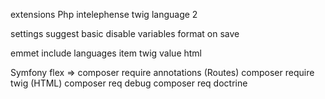 extensions
Php intelephense
twig language 2

settings
suggest basic disable variables
format on save

emmet include languages
item twig value html

Symfony flex => composer require annotations (Routes)
                composer require twig (HTML)
                composer req debug
                composer req doctrine
